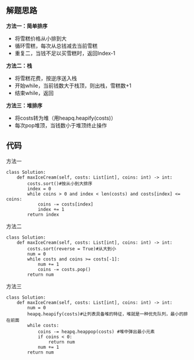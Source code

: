 ## 解题思路

**方法一：简单排序**
+ 将雪糕价格从小排到大
+ 循环雪糕，每次从总钱减去当前雪糕
+ 重复二，当钱不足以买雪糕时，返回Index-1

**方法二：栈**
+ 将雪糕花费，按逆序送入栈
+ 开始while，当前钱数大于栈顶，则出栈，雪糕数+1
+ 结束while，返回

**方法三：堆排序**
+ 将costs转为堆（用heapq.heapify(costs)）
+ 每次pop堆顶，当钱数小于堆顶终止操作

## 代码
方法一
```
class Solution:
    def maxIceCream(self, costs: List[int], coins: int) -> int:
        costs.sort()#按从小到大排序
        index = 0
        while coins > 0 and index < len(costs) and costs[index] <= coins:
            coins -= costs[index]
            index += 1
        return index
```
方法二
```
class Solution:
    def maxIceCream(self, costs: List[int], coins: int) -> int:
        costs.sort(reverse = True)#从大到小
        num = 0
        while costs and coins >= costs[-1]:
            num += 1
            coins -= costs.pop()
        return num
```
方法三
```
class Solution:
    def maxIceCream(self, costs: List[int], coins: int) -> int:
        num = 0
        heapq.heapify(costs)#让列表具备堆的特征，堆就是一种优先队列，最小的排在前面
        while costs:
            coins -= heapq.heappop(costs) #堆中弹出最小元素
            if coins < 0:
                return num
            num += 1
        return num 
```
